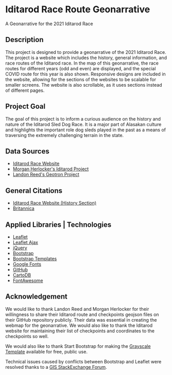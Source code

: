 # Iditarod Race Route Geonarrative
A Geonarrative for the 2021 Iditarod Race

## Description
This project is designed to provide a geonarrative of the 2021 Iditarod Race.
The project is a website which includes the history, general information, and race routes of the Iditarod race. In the map of this geonarrative, the race routes for different years (odd and even) are displayed, and the special COVID route for this year is also shown.
Responsive designs are included in the website, allowing for the sections of the websites to be scalable for smaller screens. The website is also scrollable, as it uses sections instead of different pages.

## Project Goal
The goal of this project is to inform a curious audience on the history and nature of the Iditarod Sled Dog Race. It is a major part of Alasakan culture and highlights the important role dog sleds played in the past as a means of traversing the extremely challenging terrain in the state. 

## Data Sources
- [Iditarod Race Website](https://iditarod.com/race/checkpoints/)
- [Morgan Herlocker's Iditarod Project](https://github.com/morganherlocker/iditarod)
- [Landon Reed's Geotron Project](https://github.com/landonreed/geotron)

## General Citations
- [Iditarod Race Website (History Section)](https://iditarod.com/race-history/)
- [Britannica](https://www.britannica.com/sports/Iditarod-Trail-Sled-Dog-Race)

## Applied Libraries | Technologies
- [Leaflet](https://leafletjs.com/)
- [Leaflet Ajax](https://cdnjs.com/libraries/leaflet-ajax)
- [jQuery](https://jquery.com/)
- [Bootstrap](https://getbootstrap.com/)
- [Bootstrap Templates](https://startbootstrap.com/themes)
- [Google Fonts](https://fonts.google.com/)
- [GitHub](github.com)
- [CartoDB](https://carto.com/)
- [FontAwesome](https://fontawesome.com/)

## Acknowledgement
We would like to thank Landon Reed and Morgan Herlocker for their willingness to share their Iditarod route and checkpoints geojson files on their GitHub repository publicly. Their data was essential in creating the webmap for the geonarrative. We would also like to thank the Iditarod website for maintaining their list of checkpoints and coordinates to the checkpoints so well.

We would also like to thank Start Bootstrap for making the [Grayscale Template](https://startbootstrap.com/theme/grayscale) available for free, public use.

Technical issues caused by conflicts between Bootstrap and Leaflet were resolved thanks to a [GIS StackExchange Forum](https://gis.stackexchange.com/questions/62491/sizing-leaflet-map-inside-bootstrap).
